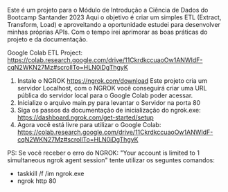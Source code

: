 Este é um projeto para o Módulo de Introdução a Ciência de Dados do Bootcamp Santander 2023
Aqui o objetivo é criar um simples ETL (Extract, Transform, Load) e aproveitando a oportunidade estudei para desenvolver minhas próprias APIs.
Com o tempo irei aprimorar as boas práticas do projeto e da documentação.

Google Colab ETL Project:
https://colab.research.google.com/drive/11CkrdkccuaoOw1ANWIdF-cqN2WKN27Mz#scrollTo=HLN0iDgThgyK

1. Instale o NGROK https://ngrok.com/download
Este projeto cria um servidor Localhost, com o NGROK você conseguirá criar uma URL pública do servidor local para o Google Colab poder acessar.
2. Inicialize o arquivo main.py para levantar o Servidor na porta 80
3. Siga os passos da documentação de inicialização do ngrok.exe: https://dashboard.ngrok.com/get-started/setup
4. Agora você está livre para utilizar o Google Colab: https://colab.research.google.com/drive/11CkrdkccuaoOw1ANWIdF-cqN2WKN27Mz#scrollTo=HLN0iDgThgyK

PS: Se você receber o erro do NGROK: "Your account is limited to 1 simultaneous ngrok agent session" tente utilizar os seguntes comandos:
- taskkill /f /im ngrok.exe
- ngrok http 80
